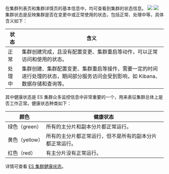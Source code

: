 在集群列表页和集群详情页的基本信息中，均可查看到集群的状态信息。
![](https://main.qcloudimg.com/raw/1293dab874f6891f0ce11cac03cce54a.png)
![](https://main.qcloudimg.com/raw/f7e3586143341f0c7cf2e44539405284.png)
集群状态是反映集群是否在变更中或正常使用的状态，包括正常、处理中等，具体含义如下：

| 状态 | 含义 |
|---------|---------|
| 正常 | 集群创建完成，且没有配置变更、集群重启等动作，可以正常访问和使用的状态。 |
| 处理中 | 集群创建、集群配置变更、集群重启等操作，需要一定的时间进行处理的状态，期间部分服务访问会受到影响，如 Kibana、数据存储和查询等。|

其中健康状态是 ES 集群众多监控信息中非常重要的一个，用来表征集群总体上是否工作正常。健康状态种类如下：

| 颜色 | 健康状态 |
|-------|-------------|
| 绿色（green）| 所有的主分片和副本分片都正常运行。 |
| 黄色（yellow） | 所有的主分片都正常运行，但不是所有的副本分片都正常运行。 |
| 红色（red） | 有主分片没有正常运行。|

详情可查看 [ES 集群健康状态](https://www.elastic.co/guide/en/elasticsearch/reference/5.6/_cluster_health.html)。
